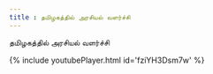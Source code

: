 ```yaml
---
title : தமிழகத்தில் அரசியல் வளர்ச்சி
---
```


தமிழகத்தில் அரசியல் வளர்ச்சி



{% include youtubePlayer.html id='fziYH3Dsm7w' %}
